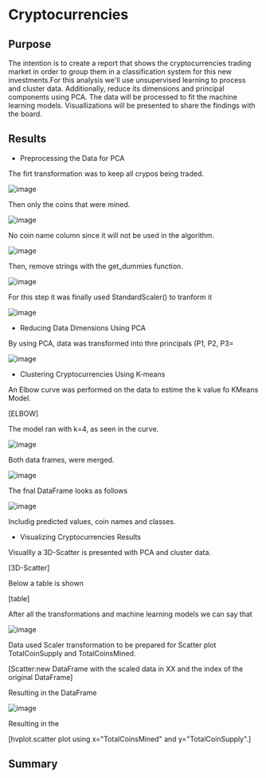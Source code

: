 # Cryptocurrencies

## Purpose

The intention is to create a report that shows the cryptocurrencies trading market in order to group them in a classification system for this new investments.For this analysis we'll use unsupervised learning to process and cluster data. Additionally, reduce its dimensions and principal components using PCA. The data will be processed to fit the machine learning models. Visuallizations will be presented to share the findings with the board.


## Results

- Preprocessing the Data for PCA

The firt transformation was to keep all crypos being traded. 

![image](https://user-images.githubusercontent.com/114015620/220173606-e0329caa-2348-46db-b98a-8c6cc4a3c420.png)

Then only the coins that were mined.

![image](https://user-images.githubusercontent.com/114015620/220173750-52fe3b4e-eac8-41bd-bf71-b22eebc461d5.png)

No coin name column since it will not be used in the algorithm. 

![image](https://user-images.githubusercontent.com/114015620/220173915-33e56120-8244-442b-a98a-dd890fd1e00c.png)

Then, remove strings with the get_dummies function. 

![image](https://user-images.githubusercontent.com/114015620/220174272-ddc90b71-52ea-42d7-a585-0146473b41ea.png)

For this step it was finally used StandardScaler() to tranform it

![image](https://user-images.githubusercontent.com/114015620/220174385-ab93b6fe-4ab7-4881-8b49-c4c946ff6b7d.png)

- Reducing Data Dimensions Using PCA

By using PCA, data was transformed into thre principals (P1, P2, P3=

![image](https://user-images.githubusercontent.com/114015620/220174530-5e00d072-088e-4cbc-82fb-ea83a7d16e47.png)


- Clustering Cryptocurrencies Using K-means

An Elbow curve was performed on the data to estime the k value fo KMeans Model.

[ELBOW]

The model ran with k=4, as seen in the curve. 

![image](https://user-images.githubusercontent.com/114015620/220174831-b2213f24-118c-4a8b-be26-120c35673ea0.png)

Both data frames, were merged.

![image](https://user-images.githubusercontent.com/114015620/220175093-562c1273-385d-4f48-a4c7-6249f0edd002.png)

The fnal DataFrame looks as follows 

![image](https://user-images.githubusercontent.com/114015620/220175230-aeb26992-0fa6-4b52-a901-3ff78d4d7aa8.png)

Includig predicted values, coin names and classes. 


- Visualizing Cryptocurrencies Results

Visuallly a 3D-Scatter is presented with PCA and cluster data.

[3D-Scatter]

Below a table is shown

[table]

After all the transformations and machine learning models we can say that 

![image](https://user-images.githubusercontent.com/114015620/220175578-9067e034-a448-47ea-82ac-fa939a3e8948.png)

Data used Scaler transformation to be prepared for Scatter plot TotalCoinSupply and TotalCoinsMined.

[Scatter:new DataFrame with the scaled data in XX and the index of the original DataFrame]

Resulting in the DataFrame

![image](https://user-images.githubusercontent.com/114015620/220175919-2089f169-e194-4732-a063-3c741afa71f4.png)

Resulting in the

[hvplot.scatter plot using x="TotalCoinsMined" and y="TotalCoinSupply".]


## Summary
